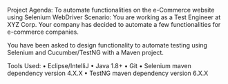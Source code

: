 Project Agenda:
To automate functionalities on the e-Commerce website using Selenium WebDriver Scenario: You are working as a Test Engineer at XYZ Corp.
Your company has decided to automate a few functionalities for e-commerce companies. 


You have been asked to design functionality to automate testing using Selenium and Cucumber/TestNG with a Maven project. 



Tools Used: 
• Eclipse/IntelliJ 
• Java 1.8+ 
• Git 
• Selenium maven dependency version 4.X.X 
• TestNG maven dependency version 6.X.X 
